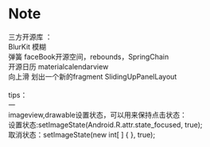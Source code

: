 # Note
三方开源库 ：<br>
BlurKit				模糊<br>
弹簧				faceBook开源空间，rebounds，SpringChain<br>
开源日历			materialcalendarview<br>
向上滑 划出一个新的fragment	SlidingUpPanelLayout	<br><br>
tips：<br>
一<br>
imageview,drawable设置状态，可以用来保持点击状态：<br>
设置状态:setImageState(Android.R.attr.state_focused, true);<br>
取消状态：setImageState(new int[ ] { }, true);
